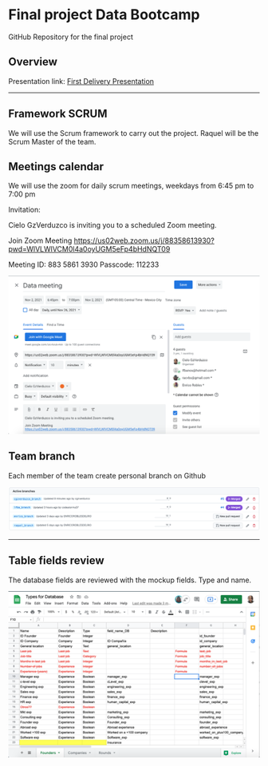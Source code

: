 # Final project Data Bootcamp

GitHub Repository for the final project

## Overview

Presentation link:
[First Delivery Presentation](https://docs.google.com/presentation/d/1K-likYbv1rm9tx0FUCvtPsFVDtoFoNSIyFht_ey9abI/edit?usp=sharing)

__________

## Framework SCRUM

We will use the Scrum framework to carry out the project. Raquel will be the Scrum Master of the team.

## Meetings calendar

We will use the zoom for daily scrum meetings, weekdays from 6:45 pm to 7:00 pm

Invitation:

Cielo GzVerduzco is inviting you to a scheduled Zoom meeting.

Join Zoom Meeting
<https://us02web.zoom.us/j/88358613930?pwd=WlVLWlVCM0l4a0oyUGM5eFp4bHdNQT09>

Meeting ID: 883 5861 3930
Passcode: 112233

![alt text](Resources/meeting.png)

## Team branch

Each member of the team create personal branch on Github

![alt text](Resources/branch.png)

______________

## Table fields review

The database fields are reviewed with the mockup fields. Type and name.

![alt text](Resources/review1.png)